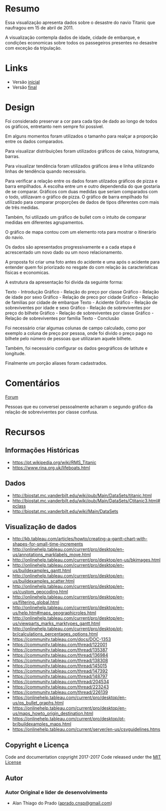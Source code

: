 # Resumo

Essa visualização apresenta dados sobre o desastre do navio Titanic que
naufragou em 15 de abril de 2011.

A visualização contempla dados de idade, cidade de embarque, e condições
economicas sobre todos os passegeiros presentes no desastre com exceção da
tripulação.

# Links

* Versão [inicial](https://public.tableau.com/shared/RKYF4WWJG?:display_count=yes)
* Versão [final](https://public.tableau.com/shared/YPP2DFYFF?:display_count=yes)

# Design

Foi considerado preservar a cor para cada tipo de dado ao longo de todos os
gráficos, entretanto nem sempre foi possível.

Em alguns momentos foram utilizados o tamanho para realçar a proporção entre os
dados comparados.

Para visualizar distribuições foram utilizados gráficos de caixa, histograma,
barras.

Para visualizar tendência foram utilizados gráficos área e linha utilizando
linhas de tendência quando necessário.

Para verificar a relação entre os dados foram utilzados gráficos de pizza e
barra empilhados. A escolha entre um e outro dependendia do que gostaria de se
comparar. Gráficos com duas medidas que seriam comparados com o todo, utilizavam
o gráfico de pizza. O gráfico de barra empilhado foi utilizado para comparar
proporções de dados de tipos diferentes com mais de três medidas.

Também, foi utilizado um gráfico de bullet com o intuito de comparar medidas
em diferentes agrupamentos.

O gráfico de mapa contou com um elemento rota para mostrar o itinerário do navio.

Os dados são apresentados progressivamente e a cada etapa é acrescentado um novo
dado ou um novo relacionamento.

A proposta foi criar uma foto antes do acidente e uma após o acidente para
entender quem foi priorizado no resgate do com relação às caracteristicas fisicas
e economicas.

A estrutura da apresentação foi divida da seguinte forma:

Texto - Introdução
Gráfico - Relação do preço por classe
Gráfico - Relação de idade por sexo
Gráfico - Relação de preco por cidade
Gráfico - Relação de familias por cidade de embarque
Texto - Acidente
Gráfico - Relação de sobreviventes por idade e sexo
Gráfico - Relação de sobreviventes por preço do bilhete
Gráfico - Relação de sobreviventes por classe
Gráfico - Relação de sobreviventes por familia
Texto - Conclusão

Foi necessário criar algumas colunas de campo calculado, como por exemplo a
coluna de preço por pessoa, onde foi divido o preço pago no bilhete pelo número
de pessoas que utilizaram aquele bilhete.

Também, foi necessário configurar os dados geográficos de latitute e longitude.

Finalmente um porção aliases foram cadastrados.

# Comentários

[Forum](https://discussions.udacity.com/t/coleta-de-feedback-projeto-final-tableau-titanic-alanprado/501511/4)

Pessoas que eu conversei pessoalmente acharam o segundo gráfico da relação de sobreviventes por classe confusa.

# Recursos

## Informações Históricas

* https://pt.wikipedia.org/wiki/RMS_Titanic
* https://www.rina.org.uk/lifeboats.html

## Dados
* http://biostat.mc.vanderbilt.edu/wiki/pub/Main/DataSets/titanic.html
* http://biostat.mc.vanderbilt.edu/wiki/pub/Main/DataSets/Ctitanic3.html#pclass
* http://biostat.mc.vanderbilt.edu/wiki/Main/DataSets

## Visualização de dados
* http://kb.tableau.com/articles/howto/creating-a-gantt-chart-with-shapes-for-small-time-increments
* http://onlinehelp.tableau.com/current/pro/desktop/en-us/annotations_marklabels_move.html
* http://onlinehelp.tableau.com/current/pro/desktop/en-us/bkimages.html
* http://onlinehelp.tableau.com/current/pro/desktop/en-us/buildexamples_gantt.html
* http://onlinehelp.tableau.com/current/pro/desktop/en-us/buildexamples_scatter.html
* http://onlinehelp.tableau.com/current/pro/desktop/en-us/custom_geocoding.html
* http://onlinehelp.tableau.com/current/pro/desktop/en-us/filtering_global.html
* http://onlinehelp.tableau.com/current/pro/desktop/en-us/help.htm#maps_geographicroles.html
* http://onlinehelp.tableau.com/current/pro/desktop/en-us/viewparts_marks_marktypes_gantt.html
* http://onlinehelp.tableau.com/current/pro/desktop/pt-br/calculations_percentages_options.html
* https://community.tableau.com/docs/DOC-1353
* https://community.tableau.com/thread/122001
* https://community.tableau.com/thread/135387
* https://community.tableau.com/thread/136984
* https://community.tableau.com/thread/138308
* https://community.tableau.com/thread/145015
* https://community.tableau.com/thread/147392
* https://community.tableau.com/thread/148797
* https://community.tableau.com/thread/204534
* https://community.tableau.com/thread/223243
* https://community.tableau.com/thread/226139
* https://onlinehelp.tableau.com/current/pro/desktop/en-us/qs_bullet_graphs.html
* https://onlinehelp.tableau.com/current/pro/desktop/en-us/maps_howto_origin_destination.html
* https://onlinehelp.tableau.com/current/pro/desktop/pt-br/buildexamples_maps.html
* https://onlinehelp.tableau.com/current/server/en-us/csvguidelines.htms

## Copyright e Licença
Code and documentation copyright 2017-2017 Code released under the [MIT License](https://github.com/AlanPrado/FDSI2_titanic/blob/master/LICENSE)

## Autor

### Autor Original e lider de desenvolvimento

- Alan Thiago do Prado (aprado.cnsp@gmail.com)
